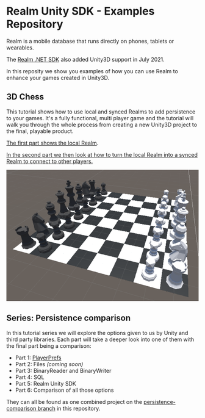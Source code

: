 # Realm Unity SDK - Examples Repository

Realm is a mobile database that runs directly on phones, tablets or wearables.

The [Realm .NET SDK](https://github.com/realm/realm-dotnet/) also added Unity3D support in July 2021.

In this reposity we show you examples of how you can use Realm to enhance your games created in Unity3D.

## 3D Chess

This tutorial shows how to use local and synced Realms to add persistence to your games. It's a fully functional, multi player game and the tutorial will walk you through the whole process from creating a new Unity3D project to the final, playable product.

[The first part shows the local Realm](https://github.com/realm/unity-examples/blob/3d-chess/local-realm/tutorial/unity_local_realm.md).

[In the second part we then look at how to turn the local Realm into a synced Realm to connect to other players.](https://github.com/realm/unity-examples/blob/3d-chess/synced-realm/tutorial/unity_sync_realm.md)

![Chess Board](chess_board.png)

## Series: Persistence comparison

In this tutorial series we will explore the options given to us by Unity and third party libraries. Each part will take a deeper look into one of them with the final part being a comparison:

- Part 1: [PlayerPrefs](https://github.com/realm/unity-examples/blob/persistence-comparison/tutorials/persistance-comparison-series/PlayerPrefs/player_prefs.md)
- Part 2: Files *(coming soon)*
- Part 3: BinaryReader and BinaryWriter
- Part 4: SQL
- Part 5: Realm Unity SDK
- Part 6: Comparison of all those options

They can all be found as one combined project on the [persistence-comparison branch](https://github.com/realm/unity-examples/tree/persistence-comparison) in this repository.

